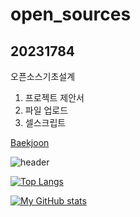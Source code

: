 # open_sources

## 20231784
오픈소스기초설계
1. 프로젝트 제안서
3. 파일 업로드
4. 셀스크립트

[Baekjoon](https://www.acmicpc.net/user/kid8422)

![header](https://capsule-render.vercel.app/api?type=shark&color=gradient&height=200&section=footer&text=H%20e%20l%20l%20o&fontSize=100)


[![Top Langs](https://github-readme-stats.vercel.app/api/top-langs/?username=kid8422)](https://github.com/kid8422/github-readme-stats)

[![My GitHub stats](https://github-readme-stats.vercel.app/api?username=kid8422)](https://github.com/kid8422/github-readme-stats)
